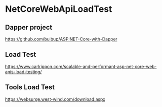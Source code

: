 # NetCoreWebApiLoadTest

## Dapper project 
  https://github.com/buibup/ASP.NET-Core-with-Dapper
  
## Load Test
  https://www.carlrippon.com/scalable-and-performant-asp-net-core-web-apis-load-testing/
  
## Tools Load Test
  https://websurge.west-wind.com/download.aspx
